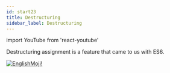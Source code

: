 ```yaml
---
id: start23
title: Destructuring
sidebar_label: Destructuring
---
```


import YouTube from 'react-youtube'

Destructuring assignment is a feature that came to us with ES6.

<YouTube videoId='z2cAFj7hfXU' />

[![EnglishMoji!](/img/logo/NeuroCoder.png)](https://vk.com/neurocoder)
